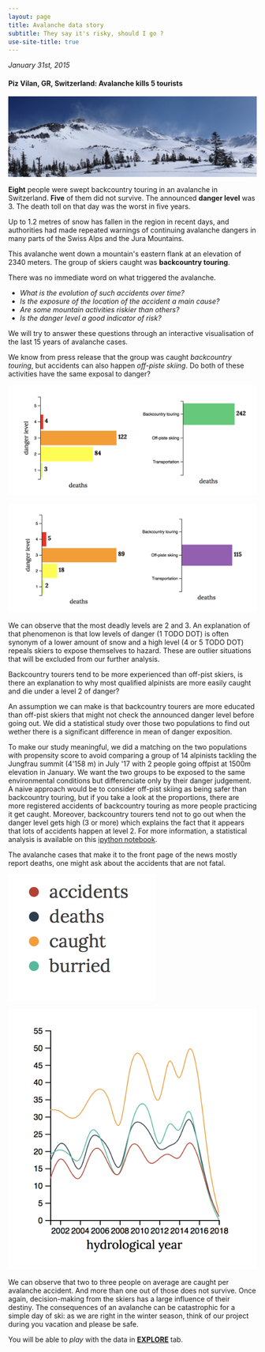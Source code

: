 ```yaml
---
layout: page
title: Avalanche data story
subtitle: They say it's risky, should I go ?
use-site-title: true
---
```


 *January 31st, 2015*

#### Piz Vilan, GR, Switzerland: Avalanche kills 5 tourists

![image](../img/images_data_story/avalanche.png)

**Eight** people were swept backcountry touring in an avalanche in Switzerland. **Five** of them did not survive. The announced **danger level** was 3. The death toll on that day was the worst in five years. 

Up to 1.2 metres of snow has fallen in the region in recent days, and authorities had made repeated warnings of continuing avalanche dangers in many parts of the Swiss Alps and the Jura Mountains.

This avalanche went down a mountain's eastern flank at an elevation of 2340 meters. The group of skiers caught was **backcountry touring**. 

There was no immediate word on what triggered the avalanche. 

- *What is the evolution of such accidents over time?*
- *Is the exposure of the location of the accident a main cause?*
- *Are some mountain activities riskier than others?*
- *Is the danger level a good indicator of risk?*

We will try to answer these questions through an interactive visualisation of the last 15 years of avalanche cases.

We know from press release that the group was caught *backcountry touring*, but accidents can also happen *off-piste skiing*. Do both of these activities have the same exposal to danger?

![image](../img/images_data_story/backcountry.gif)

![image](../img/images_data_story/off-piste_skiing.gif)



We can observe that the most deadly levels are 2 and 3. An explanation of that phenomenon is that low levels of danger (1 TODO DOT) is often synonym of a lower amount of snow and a high level (4 or 5 TODO DOT) repeals skiers to expose themselves to hazard. These are outlier situations that will be excluded from our further analysis.

Backcountry tourers tend to be more experienced than off-pist skiers, is there an explanation to why most qualified alpinists are more easily caught and die under a level 2 of danger?

An assumption we can make is that backcountry tourers are more educated than off-pist skiers that might not check the announced danger level before going out. We did a statistical study over those two populations to find out wether there is a significant difference in mean of danger exposition.

To make our study meaningful, we did a matching on the two populations with propensity score to avoid comparing a group of 14 alpinists tackling the Jungfrau summit (4'158 m) in July '17 with 2 people going offpist at 1500m elevation in January. We want the two groups to be exposed to the same environmental conditions but differenciate only by their danger judgement. A naive approach would be to consider off-pist skiing as being safer than backcountry touring, but if you take a look at the proportions, there are more registered accidents of backcountry touring as more people practicing it get caught. Moreover, backcountry tourers tend not to go out when the danger level gets high (3 or more) which explains the fact that it appears that lots of accidents happen at level 2. For more information, a statistical analysis is available on this [ipython notebook](https://nbviewer.jupyter.org/github/swiss-avalanches/swiss-avalanches.github.io/blob/master/notebooks/data_story.ipynb).

The avalanche cases that make it to the front page of the news mostly report deaths, one might ask about the accidents that are not fatal.

![image](../img/images_data_story/legend.gif)

![image](../img/images_data_story/survival_rates.gif)

We can observe that two to three people on average are caught per avalanche accident. And more than one out of those does not survive. Once again, decision-making from the skiers has a large influence of their destiny. The consequences of an avalanche can be catastrophic for a simple day of ski: as we are right in the winter season, think of our project during you vacation and please be safe.

You will be able to *play* with the data in [**EXPLORE**](../explore/) tab.
